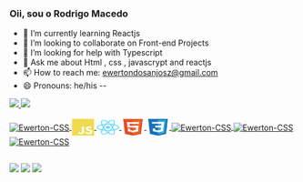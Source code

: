 ### Oii, sou o Rodrigo Macedo

- 🌱 I’m currently learning Reactjs 
- 👯 I’m looking to collaborate on Front-end Projects
- 🤔 I’m looking for help with Typescript
- 💬 Ask me about Html , css , javascrypt and reactjs
- 📫 How to reach me: ewertondosanjosz@gmail.com
- 😄 Pronouns: he/his
--
<div align="center" style="display:flex">
  <a href="https://github.com/ewertonribeiro">
  <img height="180em" src="https://github-readme-stats.vercel.app/api?username=ewertonribeiro&show_icons=true&theme=react&include_all_commits=true&count_private=true"/>
  <img height="180em" src="https://github-readme-stats.vercel.app/api/top-langs/?username=ewertonribeiro&layout=compact&langs_count=7&theme=react"/>
</div>
<div style="display: inline_block"><br>
  <img align="center" alt="Ewerton-CSS" height="30" width="40" src="https://cdn.jsdelivr.net/gh/devicons/devicon/icons/typescript/typescript-original.svg">
  <img align="center" alt="Ewerton-Js" height="30" width="40" src="https://raw.githubusercontent.com/devicons/devicon/master/icons/javascript/javascript-plain.svg">
  <img align="center" alt="EWERTON-React" height="30" width="40" src="https://raw.githubusercontent.com/devicons/devicon/master/icons/react/react-original.svg">
  <img align="center" alt="Ewerton-HTML" height="30" width="40" src="https://raw.githubusercontent.com/devicons/devicon/master/icons/html5/html5-original.svg">
  <img align="center" alt="Ewerton-CSS" height="30" width="40" src="https://raw.githubusercontent.com/devicons/devicon/master/icons/css3/css3-original.svg">
  <img align="center" alt="Ewerton-CSS" height="30" width="40" src="https://cdn.jsdelivr.net/gh/devicons/devicon/icons/bootstrap/bootstrap-original.svg">
  <img align="center" alt="Ewerton-CSS" height="30" width="40" src="https://cdn.jsdelivr.net/gh/devicons/devicon/icons/sass/sass-original.svg">
  <img align="center" alt="Ewerton-CSS" height="30" width="40" src="https://cdn.jsdelivr.net/gh/devicons/devicon/icons/nodejs/nodejs-original.svg">
</div>

  ##
  
  <div> 
  
 <a href="https://discord.com/channels/@me" target="_blank"><img src="https://img.shields.io/badge/Discord-7289DA?style=for-the-badge&logo=discord&logoColor=white" target="_blank"></a> 
  <a href = "ewertondosanjosz@gmail.com"><img src="https://img.shields.io/badge/-Gmail-%23333?style=for-the-badge&logo=gmail&logoColor=white" target="_blank"></a>
  <a href="www.linkedin.com/in/ewerton-ribeiro-822460205" target="_blank"><img src="https://img.shields.io/badge/-LinkedIn-%230077B5?style=for-the-badge&logo=linkedin&logoColor=white" target="_blank"></a> 
</div>
